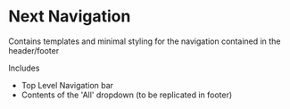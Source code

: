 # Next Navigation

Contains templates and minimal styling for the navigation contained in the header/footer

Includes

*  Top Level Navigation bar
*  Contents of the 'All' dropdown (to be replicated in footer)
